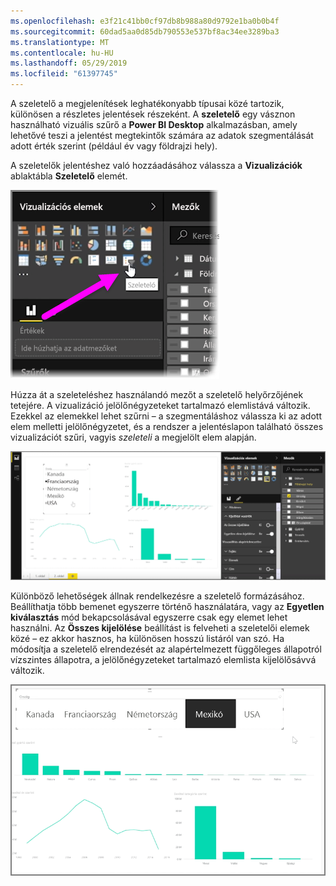 ```yaml
---
ms.openlocfilehash: e3f21c41bb0cf97db8b988a80d9792e1ba0b0b4f
ms.sourcegitcommit: 60dad5aa0d85db790553e537bf8ac34ee3289ba3
ms.translationtype: MT
ms.contentlocale: hu-HU
ms.lasthandoff: 05/29/2019
ms.locfileid: "61397745"
---
```

A szeletelő a megjelenítések leghatékonyabb típusai közé tartozik, különösen a részletes jelentések részeként. A **szeletelő** egy vásznon használható vizuális szűrő a **Power BI Desktop** alkalmazásban, amely lehetővé teszi a jelentést megtekintők számára az adatok szegmentálását adott érték szerint (például év vagy földrajzi hely).

A szeletelők jelentéshez való hozzáadásához válassza a **Vizualizációk** ablaktábla **Szeletelő** elemét.

![](media/3-4-create-slicers/3-4_1.png)

Húzza át a szeleteléshez használandó mezőt a szeletelő helyőrzőjének tetejére. A vizualizáció jelölőnégyzeteket tartalmazó elemlistává változik. Ezekkel az elemekkel lehet szűrni – a szegmentáláshoz válassza ki az adott elem melletti jelölőnégyzetet, és a rendszer a jelentéslapon található összes vizualizációt szűri, vagyis *szeleteli* a megjelölt elem alapján.

![](media/3-4-create-slicers/3-4_2.png)

Különböző lehetőségek állnak rendelkezésre a szeletelő formázásához. Beállíthatja több bemenet egyszerre történő használatára, vagy az **Egyetlen kiválasztás** mód bekapcsolásával egyszerre csak egy elemet lehet használni. Az **Összes kijelölése** beállítást is felveheti a szeletelői elemek közé – ez akkor hasznos, ha különösen hosszú listáról van szó. Ha módosítja a szeletelő elrendezését az alapértelmezett függőleges állapotról vízszintes állapotra, a jelölőnégyzeteket tartalmazó elemlista kijelölősávvá változik.

![](media/3-4-create-slicers/3-4_3.png)

